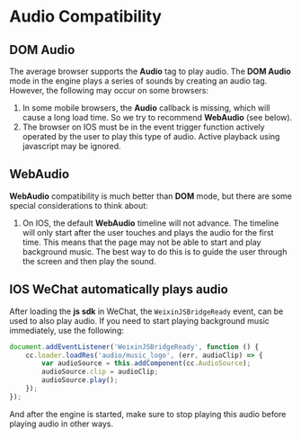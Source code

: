 # Audio Compatibility

## DOM Audio

The average browser supports the **Audio** tag to play audio. The __DOM Audio__ mode in the engine plays a series of sounds by creating an audio tag. However, the following may occur on some browsers:

1. In some mobile browsers, the **Audio** callback is missing, which will cause a long load time. So we try to recommend __WebAudio__ (see below).
2. The browser on IOS must be in the event trigger function actively operated by the user to play this type of audio. Active playback using javascript may be ignored.

## WebAudio

__WebAudio__ compatibility is much better than __DOM__ mode, but there are some special considerations to think about:

1. On IOS, the default __WebAudio__ timeline will not advance. The timeline will only start after the user touches and plays the audio for the first time. This means that the page may not be able to start and play background music. The best way to do this is to guide the user through the screen and then play the sound.

## IOS WeChat automatically plays audio

After loading the __js sdk__ in WeChat, the `WeixinJSBridgeReady` event, can be used to also play audio. If you need to start playing background music immediately, use the following:

```javascript
document.addEventListener('WeixinJSBridgeReady', function () {
    cc.loader.loadRes('audio/music_logo', (err, audioClip) => {
        var audioSource = this.addComponent(cc.AudioSource);
        audioSource.clip = audioClip;
        audioSource.play();
    });
});
```

And after the engine is started, make sure to stop playing this audio before playing audio in other ways.
